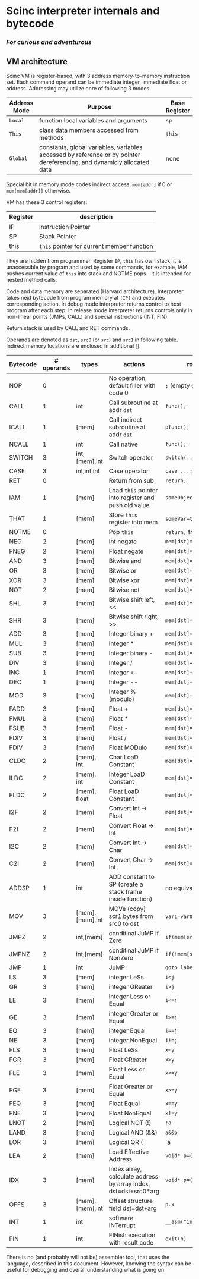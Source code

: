 # Scinc interpreter internals and bytecode

### _For curious and adventurous_

## VM architecture

Scinc VM is register-based, with 3 address memory-to-memory instruction set. Each command operand can be immediate integer, immediate float or address. Addressing may utilize onre of following 3 modes:

Address<br>Mode| Purpose                                                                                                                | Base<br>Register
---------------|------------------------------------------------------------------------------------------------------------------------|--------------
`Local`        | function local variables and arguments                                                                                 |`sp`
`This`         | class data members accessed from methods                                                                               | `this`
`Global`       | constants, global variables, variables accessed by reference or by pointer dereferencing, and dynamicly allocated data | none

Special bit in memory mode codes indirect access, `mem[addr]` if 0 or `mem[mem[addr]]` otherwise.

VM has these 3 сontrol registers:

Register | description
-------|------------
IP     | Instruction Pointer
SP     |  Stack Pointer
this   | `this` pointer for current member function

They are hidden from programmer. Register `IP`, `this` has own stack, it is unaccessible by program and used by some commands, for example, IAM pushes current value of `this` into stack and NOTME pops - it is intended for nested method calls.

Code and data memory are separated (Harvard architecture).
Interpreter takes next bytecode from program memory at `[IP]` and executes corresponding action. In debug mode interpreter returns control to host program after each step. In release mode interpreter returns controls only in non-linear points (JMPs, CALL) and special instructions (INT, FIN)

Return stack is used by CALL and RET commands.

Operands are denoted as `dst`, `src0` (or `src`) and `src1` in following table.
Indirect memory locations are enclosed in additional [].

 Bytecode | # operands | types           | actions                                                         | rough C++ equivalent
----------|------------|-----------------|-----------------------------------------------------------------|---------------------------------------------
 NOP      | 0          |                 | No operation, default filler with code 0                        | `;` (empty expression)
 CALL     | 1          | int             | Call subroutine at addr `dst`                                   | `func();`
 ICALL    | 1          | [mem]           | Call indirect subroutine at addr `dst`                          | `pfunc();`
 NCALL    | 1          | int             | Call native                                                     | `func();`
 SWITCH   | 3          | int,[mem],int   | Switch operator                                                 | `switch(...)`
 CASE     | 3          | int,int,int     | Case operator                                                   | `case ...:`
 RET      | 0          |                 | Return from sub                                                 | `return;`
 IAM      | 1          | [mem]           | Load `this` pointer into register and push old value            | `someObject.someMethod();`
 THAT     | 1          | [mem]           | Store `this` register into mem                                  | `someVar=this;` or `return this;`
 NOTME    | 0          |                 | Pop `this`                                                      | `return;` from member function
 NEG      | 2          | [mem]           | Int negate                                                      | `mem[dst]=-mem[src];`
 FNEG     | 2          | [mem]           | Float negate                                                    | `mem[dst]=-mem[src];`
 AND      | 3          | [mem]           | Bitwise and                                                     | `mem[dst]=mem[src0]&mem[src1];`
 OR       | 3          | [mem]           | Bitwise or                                                      | `mem[dst]=mem[src0]\|mem[src1];`
 XOR      | 3          | [mem]           | Bitwise xor                                                     | `mem[dst]=mem[src0]^mem[src1];`
 NOT      | 2          | [mem]           | Bitwise not                                                     | `mem[dst]=~mem[src0];`
 SHL      | 3          | [mem]           | Bitwise shift left, <<                                          | `mem[dst]=mem[src0]<<mem[src1];`
 SHR      | 3          | [mem]           | Bitwise shift right, >>                                         | `mem[dst]=mem[src0]>>mem[src1];`
 ADD      | 3          | [mem]           | Integer binary +                                                | `mem[dst]=mem[src0]+mem[src1];`
 MUL      | 3          | [mem]           | Integer *                                                       | `mem[dst]=mem[src0]*mem[src1];`
 SUB      | 3          | [mem]           | Integer binary -                                                | `mem[dst]=mem[src0]-mem[src1];`
 DIV      | 3          | [mem]           | Integer /                                                       | `mem[dst]=mem[src0]/mem[src1];`
 INC      | 1          | [mem]           | Integer ++                                                      | `mem[dst]++;`
 DEC      | 1          | [mem]           | Integer --                                                      | `mem[dst]--;`
 MOD      | 3          | [mem]           | Integer % (modulo)                                              | `mem[dst]=mem[src0]%mem[src1];`
 FADD     | 3          | [mem]           | Float +                                                         | `mem[dst]=mem[src0]+mem[src1];`
 FMUL     | 3          | [mem]           | Float *                                                         | `mem[dst]=mem[src0]*mem[src1];`
 FSUB     | 3          | [mem]           | Float -                                                         | `mem[dst]=mem[src0]-mem[src1];`
 FDIV     | 3          | [mem]           | Float /                                                         | `mem[dst]=mem[src0]/mem[src1];`
 FDIV     | 3          | [mem]           | Float MODulo                                                    | `mem[dst]=fmod(mem[src0],mem[src1]);`
 CLDC     | 2          | [mem], int      | Char LoaD Constant                                              | `mem[dst]=(unsigned char)src;`
 ILDC     | 2          | [mem], int      | Integer LoaD Constant                                           | `mem[dst]=src;`
 FLDC     | 2          | [mem], float    | Float LoaD Constant                                             | `mem[dst]=src;`
 I2F      | 2          | [mem]           | Convert Int -> Float                                            | `mem[dst]=mem[src];`
 F2I      | 2          | [mem]           | Convert Float -> Int                                            | `mem[dst]=(int)mem[src];`
 I2C      | 2          | [mem]           | Convert Int -> Char                                             | `mem[dst]=(unsigned char)mem[src];`
 C2I      | 2          | [mem]           | Convert Char -> Int                                             | `mem[dst]=mem[src];`
 ADDSP    | 1          | int             | ADD constant to SP (create a stack frame inside function)       | no equivalent, `SP+=dst`
 MOV      | 3          | [mem],[mem],int | MOVe (copy) scr1 bytes from src0 to dst                         | `var1=var0` or `memcpy(dst,src0,src1)`
 JMPZ     | 2          | int,[mem]       | conditinal JuMP if Zero                                         | `if(mem[src])IP+=dst;`
 JMPNZ    | 2          | int,[mem]       | conditinal JuMP if NonZero                                      | `if(!mem[src])IP+=dst;`
 JMP      | 1          | int             | JuMP                                                            | `goto label;`
 LS       | 3          | [mem]           | integer LeSs                                                    | `i<j`
 GR       | 3          | [mem]           | integer GReater                                                 | `i>j`
 LE       | 3          | [mem]           | integer Less or Equal                                           | `i<=j`
 GE       | 3          | [mem]           | integer Greater or Equal                                        | `i>=j`
 EQ       | 3          | [mem]           | integer Equal                                                   | `i==j`
 NE       | 3          | [mem]           | integer NonEqual                                                | `i!=j`
 FLS      | 3          | [mem]           | Float LeSs                                                      | `x<y`
 FGR      | 3          | [mem]           | Float GReater                                                   | `x>y`
 FLE      | 3          | [mem]           | Float Less or Equal                                             | `x<=y`
 FGE      | 3          | [mem]           | Float Greater or Equal                                          | `x>=y`
 FEQ      | 3          | [mem]           | Float Equal                                                     | `x==y`
 FNE      | 3          | [mem]           | Float NonEqual                                                  | `x!=y`
 LNOT     | 2          | [mem]           | Logical NOT (!)                                                 | `!a`
 LAND     | 3          | [mem]           | Logical AND (&&)                                                | `a&&b`
 LOR      | 3          | [mem]           | Logical OR (                                                    | `a||b`
 LEA      | 2          | [mem]           | Load Effective Address                                          | `void* p=(void*)&...`
 IDX      | 3          | [mem]           | Index array, calculate address by array index, dst=dst+src0*arg | `void* p=(void*)&a[i];`
 OFFS     | 3          | [mem],[mem],int | Offset structure field dst=dst+arg                              | `p.x`
 INT      | 1          | int             | software INTerrupt                                              | `__asm("int ...");`
 FIN      | 1          | int             | FINish execution with result code                               | `exit(n)`

There is no (and probably will not be) assembler tool, that uses the language, described in this document. However, knowing the syntax can be useful for debugging and overall understanding what is going on.
